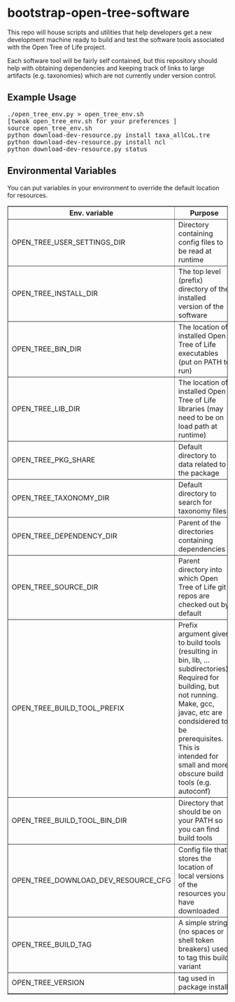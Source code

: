 bootstrap-open-tree-software
============================
This repo will house scripts and utilities that help developers get a new
development machine ready to build and test the software tools associated with
the Open Tree of Life project.

Each software tool will be fairly self contained, but this repository should
help with obtaining dependencies and keeping track of links to large artifacts
(e.g. taxonomies) which are not currently under version control.

Example Usage
-------------
<pre>
./open_tree_env.py > open_tree_env.sh
[tweak open_tree_env.sh for your preferences ]
source open_tree_env.sh
python download-dev-resource.py install taxa_allCoL.tre
python download-dev-resource.py install ncl
python download-dev-resource.py status
</pre>


Environmental Variables
-----------------------
You can put variables in your environment to override the default location for
resources.

<table border="1">
<tr>
    <th>Env. variable</th>
    <th width="25%">Purpose</th>
    <th>Default</th>
</tr>
<tr>
    <td>OPEN_TREE_USER_SETTINGS_DIR</td>
    <td>Directory containing config files to be read at runtime</td>
    <td><pre>${HOME}/.open_tree</pre></td>
</tr>
<tr>
    <td>OPEN_TREE_INSTALL_DIR</td>
    <td>The top level (prefix) directory of the installed version of the software</td>
    <td><pre>${HOME}/open_tree_install</pre></td>
</tr>
<tr>
    <td>OPEN_TREE_BIN_DIR</td>
    <td>The location of installed Open Tree of Life executables (put on PATH to run)</td>
    <td><pre>${OPEN_TREE_INSTALL_DIR}/bin</pre></td>
</tr>
<tr>
    <td>OPEN_TREE_LIB_DIR</td>
    <td>The location of installed Open Tree of Life libraries (may need to be on load path at runtime)</td>
    <td><pre>${OPEN_TREE_INSTALL_DIR}/lib</pre></td>
</tr>
<tr>
    <td>OPEN_TREE_PKG_SHARE</td>
    <td>Default directory to data related to the package</td>
    <td><pre>${OPEN_TREE_INSTALL_DIR}/share/open-tree-#.#.#</pre></td>
</tr>
<tr>
    <td>OPEN_TREE_TAXONOMY_DIR</td>
    <td>Default directory to search for taxonomy files</td>
    <td><pre>${OPEN_TREE_PKG_SHARE}/taxonomy</pre></td>
</tr>
<tr>
    <td>OPEN_TREE_DEPENDENCY_DIR</td>
    <td>Parent of the directories containing dependencies</td>
    <td>The top level of the bootstrap-open-tree-software repository</td>
</tr>
<tr>
    <td>OPEN_TREE_SOURCE_DIR</td>
    <td>Parent directory into which Open Tree of Life git repos are checked out by default</td>
    <td><pre>${OPEN_TREE_DEPENDENCY_DIR}/..</td>
</tr>
<tr>
    <td>OPEN_TREE_BUILD_TOOL_PREFIX</td>
    <td>Prefix argument given to build tools (resulting in bin, lib, ... subdirectories). Required for building, but not running. Make, gcc, javac, etc are condsidered to be prerequisites. This is intended for small and more obscure build tools (e.g. autoconf)</td>
    <td><pre>${OPEN_TREE_DEPENDENCY_DIR}/tools</td>
</tr>
<tr>
    <td>OPEN_TREE_BUILD_TOOL_BIN_DIR</td>
    <td>Directory that should be on your PATH so you can find build tools</td>
    <td><pre>${OPEN_TREE_BUILD_TOOL_PREFIX}/bin</td>
</tr>
<tr>
    <td>OPEN_TREE_DOWNLOAD_DEV_RESOURCE_CFG</td>
    <td>Config file that stores the location of local versions of the resources you have downloaded</td>
    <td><pre>${OPEN_TREE_USER_SETTINGS_DIR}/download-dev-resource.cfg</pre></td>
</tr>
<tr>
    <td>OPEN_TREE_BUILD_TAG</td>
    <td>A simple string (no spaces or shell token breakers) used to tag this build variant</td>
    <td><pre>release</pre></td>
</tr>
<tr>
    <td>OPEN_TREE_VERSION</td>
    <td>tag used in package install</td>
    <td><pre>0.0.1</pre></td>
</tr>
</table>

